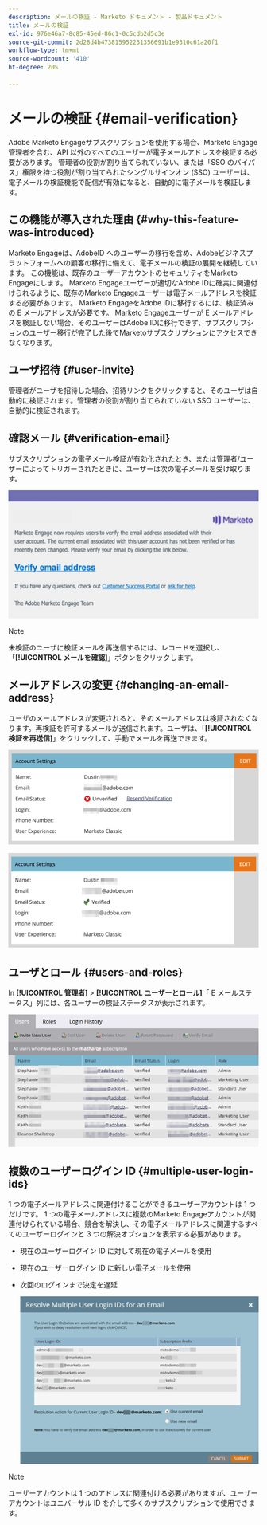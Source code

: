 ```yaml
---
description: メールの検証 - Marketo ドキュメント - 製品ドキュメント
title: メールの検証
exl-id: 976e46a7-8c85-45ed-86c1-0c5cdb2d5c3e
source-git-commit: 2d28d4b473815952231356691b1e9310c61a20f1
workflow-type: tm+mt
source-wordcount: '410'
ht-degree: 20%

---
```


# メールの検証 {#email-verification}

Adobe Marketo Engageサブスクリプションを使用する場合、Marketo Engage管理者を含む、API 以外のすべてのユーザーが電子メールアドレスを検証する必要があります。 管理者の役割が割り当てられていない、または「SSO のバイパス」権限を持つ役割が割り当てられたシングルサインオン (SSO) ユーザーは、電子メールの検証機能で配信が有効になると、自動的に電子メールを検証します。

## この機能が導入された理由 {#why-this-feature-was-introduced}

Marketo Engageは、AdobeID へのユーザーの移行を含め、Adobeビジネスプラットフォームへの顧客の移行に備えて、電子メールの検証の展開を継続しています。 この機能は、既存のユーザーアカウントのセキュリティをMarketo Engageにします。 Marketo Engageユーザーが適切なAdobe IDに確実に関連付けられるように、既存のMarketo Engageユーザーは電子メールアドレスを検証する必要があります。 Marketo EngageをAdobe IDに移行するには、検証済みの E メールアドレスが必要です。 Marketo Engageユーザーが E メールアドレスを検証しない場合、そのユーザーはAdobe IDに移行できず、サブスクリプションのユーザー移行が完了した後でMarketoサブスクリプションにアクセスできなくなります。

## ユーザ招待 {#user-invite}

管理者がユーザを招待した場合、招待リンクをクリックすると、そのユーザは自動的に検証されます。管理者の役割が割り当てられていない SSO ユーザーは、自動的に検証されます。

## 確認メール {#verification-email}

サブスクリプションの電子メール検証が有効化されたとき、または管理者/ユーザーによってトリガーされたときに、ユーザーは次の電子メールを受け取ります。

![](assets/email-verification-1.png)

>[!NOTE]
>
>未検証のユーザに検証メールを再送信するには、レコードを選択し、「**[!UICONTROL メールを確認]**」ボタンをクリックします。

## メールアドレスの変更 {#changing-an-email-address}

ユーザのメールアドレスが変更されると、そのメールアドレスは検証されなくなります。再検証を許可するメールが送信されます。ユーザは、「**[!UICONTROL 検証を再送信]**」をクリックして、手動でメールを再送できます。

![](assets/email-verification-2.png)

![](assets/email-verification-3.png)

## ユーザとロール {#users-and-roles}

In **[!UICONTROL 管理者]** > **[!UICONTROL ユーザーとロール]**「 E メールステータス」列には、各ユーザーの検証ステータスが表示されます。

![](assets/email-verification-4.png)

## 複数のユーザーログイン ID {#multiple-user-login-ids}

1 つの電子メールアドレスに関連付けることができるユーザーアカウントは 1 つだけです。 1 つの電子メールアドレスに複数のMarketo Engageアカウントが関連付けられている場合、競合を解決し、その電子メールアドレスに関連するすべてのユーザーログインと 3 つの解決オプションを表示する必要があります。

* 現在のユーザーログイン ID に対して現在の電子メールを使用
* 現在のユーザーログイン ID に新しい電子メールを使用
* 次回のログインまで決定を遅延

  ![](assets/email-verification-5.png)

>[!NOTE]
>
>ユーザーアカウントは 1 つのアドレスに関連付ける必要がありますが、ユーザーアカウントはユニバーサル ID を介して多くのサブスクリプションで使用できます。

